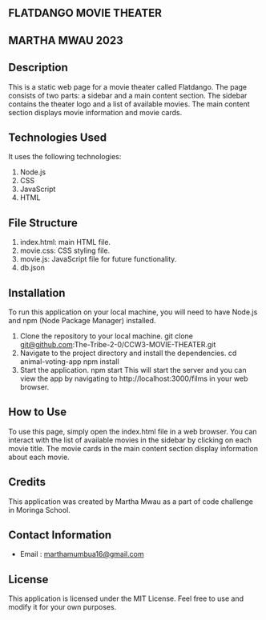 ## FLATDANGO MOVIE THEATER
## MARTHA MWAU 2023

## Description
This is a static web page for a movie theater called Flatdango. The page consists of two parts: a sidebar and a main content section. The sidebar contains the theater logo and a list of available movies. The main content section displays movie information and movie cards.

## Technologies Used
It uses the following technologies:
1. Node.js
2. CSS
3. JavaScript
4. HTML

## File Structure
1. index.html: main HTML file.
2. movie.css: CSS styling file.
3. movie.js: JavaScript file for future functionality.
4. db.json


## Installation
To run this application on your local machine, you will need to have Node.js and npm (Node Package Manager) installed.
1. Clone the repository to your local machine.
git clone git@github.com:The-Tribe-2-0/CCW3-MOVIE-THEATER.git
2. Navigate to the project directory and install the dependencies.
cd animal-voting-app
npm install
3. Start the application.
npm start
This will start the server and you can view the app by navigating to http://localhost:3000/films in your web browser.

## How to Use
To use this page, simply open the index.html file in a web browser. You can interact with the list of available movies in the sidebar by clicking on each movie title. The movie cards in the main content section display information about each movie.

## Credits
This application was created by Martha Mwau as a part of code challenge in Moringa School.

## Contact Information
* Email : marthamumbua16@gmail.com

## License
This application is licensed under the MIT License. Feel free to use and modify it for your own purposes.
